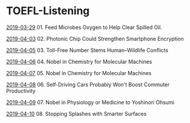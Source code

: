 # TOEFL-Listening

[2019-03-29](01.md)  01. Feed Microbes Oxygen to Help Clear Spilled Oil.

[2019-04-03](02.md)  02. Photonic Chip Could Strengthen Smartphone Encryption

[2019-04-05](03.md)  03. Toll-Free Number Stems Human–Wildlife Conflicts

[2019-04-06](04.md)  04. Nobel in Chemistry for Molecular Machines

[2019-04-07](05.md)  05. Nobel in Chemistry for Molecular Machines

[2019-04-08](06.md)  06. Self-Driving Cars Probably Won't Boost Commuter Productivity

[2019-04-09](07.md)  07. Nobel in Physiology or Medicine to Yoshinori Ohsumi

[2019-04-10](08.md)  08. Stopping Splashes with Smarter Surfaces

